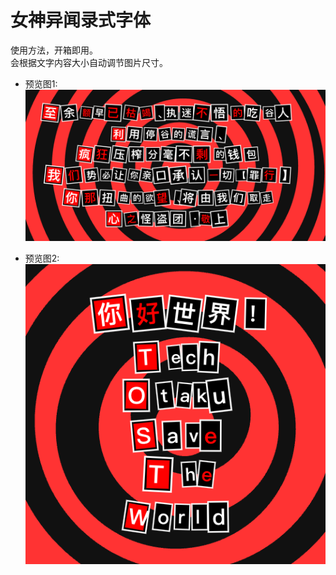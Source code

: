 # 女神异闻录式字体

使用方法，开箱即用。  
会根据文字内容大小自动调节图片尺寸。  

* 预览图1:
![](imgs/preview1.png)

* 预览图2:
![](imgs/preview2.png)
